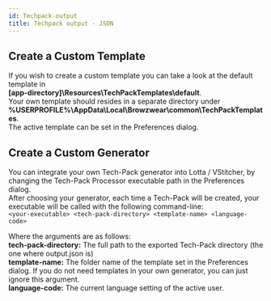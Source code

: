 ```yaml
---
id: Techpack-output
title: Techpack output - JSON
---
```

## Create a Custom Template
If you wish to create a custom template you can take a look at the default template in </br> **[app-directory]\Resources\TechPackTemplates\default**. </br>
 Your own template should resides in a separate directory under **%USERPROFILE%\AppData\Local\Browzwear\common\TechPackTemplates**. </br> The active template can be set in the Preferences dialog.

## Create a Custom Generator
You can integrate your own Tech-Pack generator into Lotta / VStitcher, by changing the Tech-Pack Processor executable path in the Preferences dialog.</br>
After choosing your generator, each time a Tech-Pack will be created, your executable will be called with the following command-line: </br>
```<your-executable> <tech-pack-directory> <template-name> <language-code>```

Where the arguments are as follows: </br>
**tech-pack-directory:** The full path to the exported Tech-Pack directory (the one where output.json is) </br>
**template-name:** The folder name of the template set in the Preferences dialog. If you do not need templates in your own generator, you can just ignore this argument. </br>
**language-code:** The current language setting of the active user.
